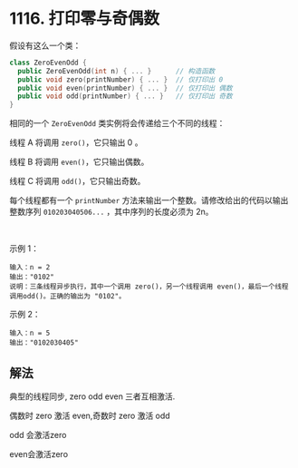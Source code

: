 # 1116. 打印零与奇偶数

假设有这么一个类：
```c++
class ZeroEvenOdd {
  public ZeroEvenOdd(int n) { ... }      // 构造函数
  public void zero(printNumber) { ... }  // 仅打印出 0
  public void even(printNumber) { ... }  // 仅打印出 偶数
  public void odd(printNumber) { ... }   // 仅打印出 奇数
}
```

相同的一个 `ZeroEvenOdd` 类实例将会传递给三个不同的线程：

线程 A 将调用 `zero()`，它只输出 0 。

线程 B 将调用 `even()`，它只输出偶数。

线程 C 将调用 `odd()`，它只输出奇数。

每个线程都有一个 `printNumber` 方法来输出一个整数。请修改给出的代码以输出整数序列 `010203040506...` ，其中序列的长度必须为 2n。

 

示例 1：

```
输入：n = 2
输出："0102"
说明：三条线程异步执行，其中一个调用 zero()，另一个线程调用 even()，最后一个线程调用odd()。正确的输出为 "0102"。
```

示例 2：

```
输入：n = 5
输出："0102030405"
```

## 解法

典型的线程同步, zero odd even 三者互相激活.

偶数时 zero 激活 even,奇数时 zero 激活 odd

odd 会激活zero

even会激活zero
